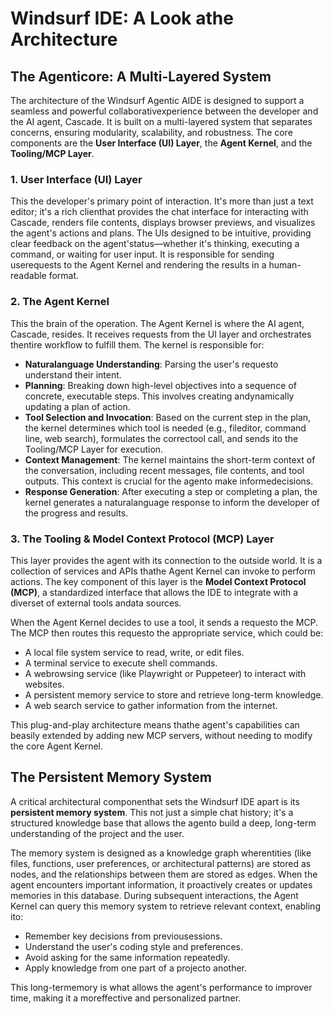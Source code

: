# Windsurf IDE: A Look athe Architecture

## The Agenticore: A Multi-Layered System

The architecture of the Windsurf Agentic AIDE is designed to support a seamless and powerful collaborativexperience between the developer and the AI agent, Cascade. It is built on a multi-layered system that separates concerns, ensuring modularity, scalability, and robustness. The core components are the **User Interface (UI) Layer**, the **Agent Kernel**, and the **Tooling/MCP Layer**.

### 1. User Interface (UI) Layer
This the developer's primary point of interaction. It's more than just a text editor; it's a rich clienthat provides the chat interface for interacting with Cascade, renders file contents, displays browser previews, and visualizes the agent's actions and plans. The UIs designed to be intuitive, providing clear feedback on the agent'status—whether it's thinking, executing a command, or waiting for user input. It is responsible for sending userequests to the Agent Kernel and rendering the results in a human-readable format.

### 2. The Agent Kernel
This the brain of the operation. The Agent Kernel is where the AI agent, Cascade, resides. It receives requests from the UI layer and orchestrates thentire workflow to fulfill them. The kernel is responsible for:

-   **Naturalanguage Understanding**: Parsing the user's requesto understand their intent.
-   **Planning**: Breaking down high-level objectives into a sequence of concrete, executable steps. This involves creating andynamically updating a plan of action.
-   **Tool Selection and Invocation**: Based on the current step in the plan, the kernel determines which tool is needed (e.g., fileditor, command line, web search), formulates the correctool call, and sends ito the Tooling/MCP Layer for execution.
-   **Context Management**: The kernel maintains the short-term context of the conversation, including recent messages, file contents, and tool outputs. This context is crucial for the agento make informedecisions.
-   **Response Generation**: After executing a step or completing a plan, the kernel generates a naturalanguage response to inform the developer of the progress and results.

### 3. The Tooling & Model Context Protocol (MCP) Layer
This layer provides the agent with its connection to the outside world. It is a collection of services and APIs thathe Agent Kernel can invoke to perform actions. The key component of this layer is the **Model Context Protocol (MCP)**, a standardized interface that allows the IDE to integrate with a diverset of external tools andata sources.

When the Agent Kernel decides to use a tool, it sends a requesto the MCP. The MCP then routes this requesto the appropriate service, which could be:
-   A local file system service to read, write, or edit files.
-   A terminal service to execute shell commands.
-   A webrowsing service (like Playwright or Puppeteer) to interact with websites.
-   A persistent memory service to store and retrieve long-term knowledge.
-   A web search service to gather information from the internet.

This plug-and-play architecture means thathe agent's capabilities can beasily extended by adding new MCP servers, without needing to modify the core Agent Kernel.

## The Persistent Memory System

A critical architectural componenthat sets the Windsurf IDE apart is its **persistent memory system**. This not just a simple chat history; it's a structured knowledge base that allows the agento build a deep, long-term understanding of the project and the user.

The memory system is designed as a knowledge graph wherentities (like files, functions, user preferences, or architectural patterns) are stored as nodes, and the relationships between them are stored as edges. When the agent encounters important information, it proactively creates or updates memories in this database. During subsequent interactions, the Agent Kernel can query this memory system to retrieve relevant context, enabling ito:

-   Remember key decisions from previousessions.
-   Understand the user's coding style and preferences.
-   Avoid asking for the same information repeatedly.
-   Apply knowledge from one part of a projecto another.

This long-termemory is what allows the agent's performance to improver time, making it a moreffective and personalized partner.
